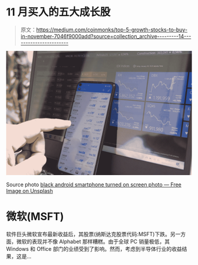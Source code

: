# 11 月买入的五大成长股

> 原文：<https://medium.com/coinmonks/top-5-growth-stocks-to-buy-in-november-7046f9000add?source=collection_archive---------14----------------------->

![](img/cde7e23ecc1c0839b1e1a778e9ea578a.png)

Source photo [black android smartphone turned on screen photo — Free Image on Unsplash](https://unsplash.com/photos/OmPqCwX422Y)

# 微软(MSFT)

软件巨头微软宣布最新收益后，其股票(纳斯达克股票代码:MSFT)下跌。另一方面，微软的表现并不像 Alphabet 那样糟糕。由于全球 PC 销量极低，其 Windows 和 Office 部门的业绩受到了影响。然而，考虑到半导体行业的收益结果，这是…